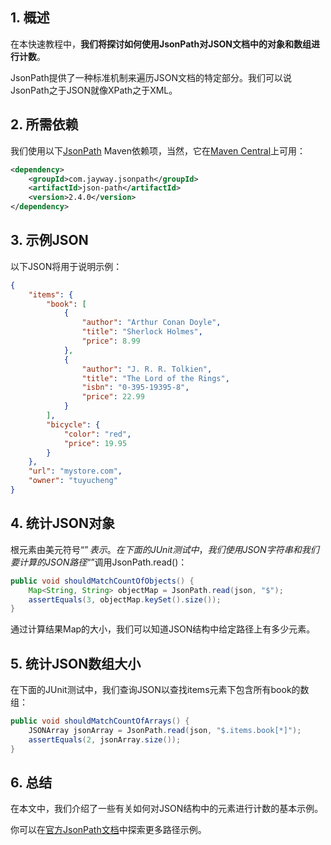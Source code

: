 ## 1. 概述

在本快速教程中，**我们将探讨如何使用JsonPath对JSON文档中的对象和数组进行计数**。

JsonPath提供了一种标准机制来遍历JSON文档的特定部分。我们可以说JsonPath之于JSON就像XPath之于XML。

## 2. 所需依赖

我们使用以下[JsonPath](https://github.com/json-path/JsonPath) Maven依赖项，当然，它在[Maven Central](https://central.sonatype.com/artifact/com.jayway.jsonpath/json-path/2.8.0)上可用：

```xml
<dependency>
    <groupId>com.jayway.jsonpath</groupId>
    <artifactId>json-path</artifactId>
    <version>2.4.0</version>
</dependency>
```

## 3. 示例JSON

以下JSON将用于说明示例：

```json
{
    "items": {
        "book": [
            {
                "author": "Arthur Conan Doyle",
                "title": "Sherlock Holmes",
                "price": 8.99
            },
            {
                "author": "J. R. R. Tolkien",
                "title": "The Lord of the Rings",
                "isbn": "0-395-19395-8",
                "price": 22.99
            }
        ],
        "bicycle": {
            "color": "red",
            "price": 19.95
        }
    },
    "url": "mystore.com",
    "owner": "tuyucheng"
}
```

## 4. 统计JSON对象

根元素由美元符号“$”表示。在下面的JUnit测试中，我们使用JSON字符串和我们要计算的JSON路径“$”调用JsonPath.read()：

```java
public void shouldMatchCountOfObjects() {
    Map<String, String> objectMap = JsonPath.read(json, "$");
    assertEquals(3, objectMap.keySet().size());
}
```

通过计算结果Map的大小，我们可以知道JSON结构中给定路径上有多少元素。

## 5. 统计JSON数组大小

在下面的JUnit测试中，我们查询JSON以查找items元素下包含所有book的数组：

```java
public void shouldMatchCountOfArrays() {
    JSONArray jsonArray = JsonPath.read(json, "$.items.book[*]");
    assertEquals(2, jsonArray.size());
}
```

## 6. 总结

在本文中，我们介绍了一些有关如何对JSON结构中的元素进行计数的基本示例。

你可以在[官方JsonPath文档](https://github.com/json-path/JsonPath#path-examples)中探索更多路径示例。